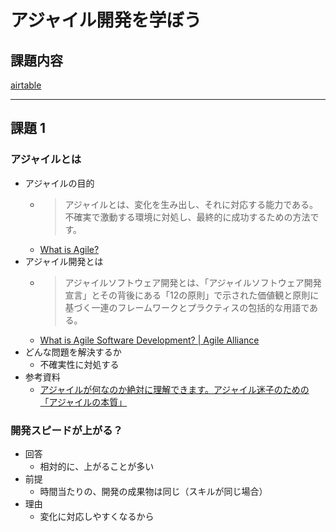 # アジャイル開発を学ぼう

## 課題内容

[airtable](https://airtable.com/appWjizyFJue33ycs/tblTnXBXFOYJ0J7lZ/viwyi8muFtWUlhNKG/recj6oOEPPrtGP8Vn?blocks=hide)

---

## 課題 1
### アジャイルとは
- アジャイルの目的
  - > アジャイルとは、変化を生み出し、それに対応する能力である。不確実で激動する環境に対処し、最終的に成功するための方法です。
  - [What is Agile?](https://www.agilealliance.org/agile101/#:~:text=Introductory%20Videos-,what%20is%20agile%3F,-Agile%20is%20the)
- アジャイル開発とは
  - > アジャイルソフトウェア開発とは、「アジャイルソフトウェア開発宣言」とその背後にある「12の原則」で示された価値観と原則に基づく一連のフレームワークとプラクティスの包括的な用語である。
  - [What is Agile Software Development? | Agile Alliance](https://www.agilealliance.org/agile101/#:~:text=what%20is%20agile%20software%20development%3F)
- どんな問題を解決するか
  - 不確実性に対処する
- 参考資料
  - [アジャイルが何なのか絶対に理解できます。アジャイル迷子のための「アジャイルの本質」](https://youtu.be/XXLbkYndAJ4)

### 開発スピードが上がる？
- 回答
  - 相対的に、上がることが多い
- 前提
  - 時間当たりの、開発の成果物は同じ（スキルが同じ場合）
- 理由
  - 変化に対応しやすくなるから